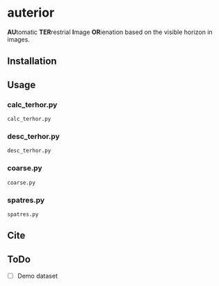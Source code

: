 # auterior
**AU**tomatic **TER**restrial **I**mage **OR**ienation based on the visible horizon in images. 

## Installation

## Usage 
### calc_terhor.py
```
calc_terhor.py
```

### desc_terhor.py
```
desc_terhor.py 
```

### coarse.py
```
coarse.py 
```

### spatres.py
```
spatres.py 
```

## Cite

## ToDo
- [ ] Demo dataset
